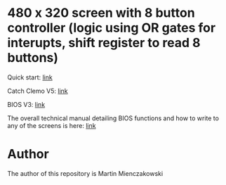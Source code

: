# 480 x 320 screen with 8 button controller (logic using OR gates for interupts, shift register to read 8 buttons)

Quick start: [link](https://github.com/martinmienczakowski/6502TFTScreen/blob/956e3ce532bc1c025d84b3e91523cd4bf8562855/480x320%208%20Button%20Controller/480%20x%20320%20Screen%20with%208%20Button%20Controller.pdf)

Catch Clemo V5: [link](https://github.com/martinmienczakowski/6502TFTScreen/blob/def38f060b927f4fe5a6fe883cac61b69dc27582/480x320%208%20Button%20Controller/CatchClemoV5.s)

BIOS V3: [link](https://github.com/martinmienczakowski/6502TFTScreen/blob/0e57bc6d6682c852994b09e06683f62d5e0d1948/480x320%208%20Button%20Controller/BIOSV3.s)

The overall technical manual detailing BIOS functions and how to write to any of the screens is here: [link](https://github.com/martinmienczakowski/6502TFTScreen/blob/d2e7c9dbbdbd956a3d5c02a5402369ba50d9747f/Edgar%20Technical%20Manual%20Version%203.pdf)


# Author

The author of this repository is Martin Mienczakowski
